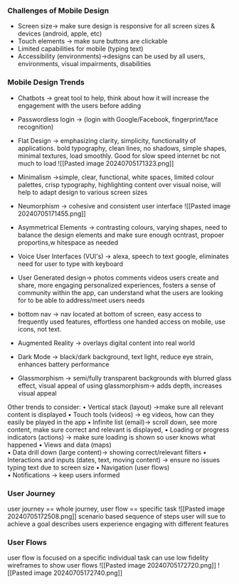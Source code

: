 ### Challenges of Mobile Design
- Screen size-> make sure design is responsive for all screen sizes & devices (android, apple, etc)
- Touch elements -> make sure buttons are clickable
- Limited capabilities for mobile (typing text)
- Accessibility (environments)->designs can be used by all users, environments, visual impairments, disabilities
### Mobile Design Trends
- Chatbots -> great tool to help, think about how it will increase the engagement with the users before adding
- Passwordless login -> (login with Google/Facebook, fingerprint/face recognition)
- Flat Design -> emphasizing clarity, simplicity, functionality of applications. bold typography, clean lines, no shadows, simple shapes, minimal textures, load smoothly. Good for slow speed internet bc not much to load
 ![[Pasted image 20240705171323.png]]

- Minimalism ->simple, clear, functional, white spaces, limited colour palettes, crisp typography, highlighting content over visual noise, will help to adapt design to various screen sizes
- Neumorphism -> cohesive and consistent user interface
 ![[Pasted image 20240705171455.png]]
 - Asymmetrical Elements -> contrasting colours, varying shapes, need to balance the design elements and make sure enough ocntrast, propoer proportins,w hitespace as needed
 - Voice User Interfaces (VUI's) -> alexa, speech to text google, eliminates need for user to type with keyboard
 - User Generated design-> photos comments videos users create and share, more engaging personalized experiences, fosters a sense of community within the app, can understand what the users are looking for to be able to address/meet users needs
 - bottom nav ->  nav located at bottom of screen, easy access to frequently used features, effortless one handed access on mobile, use icons, not text.
 - Augmented Reality -> overlays digital content into real world
 - Dark Mode -> black/dark background, text light, reduce eye strain, enhances battery performance
 - Glassmorphism -> semi/fully transparent backgrounds with blurred glass effect, visual appeal of using glassmorphism-> adds depth, increases visual appeal

Other trends to consider:
• Vertical stack (layout)  ->make sure all relevant content is displayed
• Touch tools (videos)  -> eg videos, how can they easily be played in the app
• Infinite list (email)-> scroll down, see more content, make sure correct and relevant is displayed,
• Loading or progress indicators (actions)  -> make sure loading is shown so user knows what happened
• Views and data (maps)  
• Data drill down (large content)-> showing correct/relevant filters
• Interactions and inputs (dates, text, moving content) -> ensure no issues typing text due to screen size
• Navigation (user flows)  
• Notifications -> keep users informed

### User Journey
user journey == whole journey, user flow == specific task
![[Pasted image 20240705172508.png]]
scenario based sequence of steps user will sue to achieve a goal
describes users experience engaging with different features

### User Flows
user flow is focused on a specific individual task
can use low fidelity wireframes to show user flows
![[Pasted image 20240705172720.png]]
![[Pasted image 20240705172740.png]]

